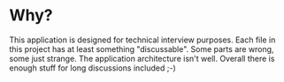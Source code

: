 # Why?
This application is designed for technical interview purposes. Each file in this project has at least something "discussable".
Some parts are wrong, some just strange. The application architecture isn't well. Overall there is enough stuff for long discussions included ;-)